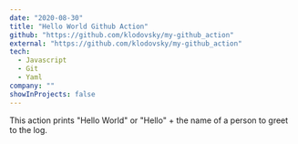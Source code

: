 ```yaml
---
date: "2020-08-30"
title: "Hello World Github Action"
github: "https://github.com/klodovsky/my-github_action"
external: "https://github.com/klodovsky/my-github_action"
tech:
  - Javascript
  - Git
  - Yaml
company: ""
showInProjects: false
---
```


This action prints "Hello World" or "Hello" + the name of a person to greet to the log.
